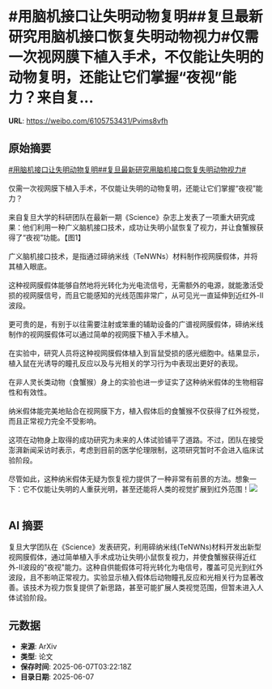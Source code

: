 # #用脑机接口让失明动物复明##复旦最新研究用脑机接口恢复失明动物视力#仅需一次视网膜下植入手术，不仅能让失明的动物复明，还能让它们掌握“夜视”能力？来自复...

**URL**: https://weibo.com/6105753431/Pvims8vfh

## 原始摘要

<a href="https://m.weibo.cn/search?containerid=231522type%3D1%26t%3D10%26q%3D%23%E7%94%A8%E8%84%91%E6%9C%BA%E6%8E%A5%E5%8F%A3%E8%AE%A9%E5%A4%B1%E6%98%8E%E5%8A%A8%E7%89%A9%E5%A4%8D%E6%98%8E%23&amp;extparam=%23%E7%94%A8%E8%84%91%E6%9C%BA%E6%8E%A5%E5%8F%A3%E8%AE%A9%E5%A4%B1%E6%98%8E%E5%8A%A8%E7%89%A9%E5%A4%8D%E6%98%8E%23" data-hide=""><span class="surl-text">#用脑机接口让失明动物复明#</span></a><a href="https://m.weibo.cn/search?containerid=231522type%3D1%26t%3D10%26q%3D%23%E5%A4%8D%E6%97%A6%E6%9C%80%E6%96%B0%E7%A0%94%E7%A9%B6%E7%94%A8%E8%84%91%E6%9C%BA%E6%8E%A5%E5%8F%A3%E6%81%A2%E5%A4%8D%E5%A4%B1%E6%98%8E%E5%8A%A8%E7%89%A9%E8%A7%86%E5%8A%9B%23&amp;extparam=%23%E5%A4%8D%E6%97%A6%E6%9C%80%E6%96%B0%E7%A0%94%E7%A9%B6%E7%94%A8%E8%84%91%E6%9C%BA%E6%8E%A5%E5%8F%A3%E6%81%A2%E5%A4%8D%E5%A4%B1%E6%98%8E%E5%8A%A8%E7%89%A9%E8%A7%86%E5%8A%9B%23" data-hide=""><span class="surl-text">#复旦最新研究用脑机接口恢复失明动物视力#</span></a><br><br>仅需一次视网膜下植入手术，不仅能让失明的动物复明，还能让它们掌握“夜视”能力？<br><br>来自复旦大学的科研团队在最新一期《Science》杂志上发表了一项重大研究成果：他们利用一种广义脑机接口技术，成功让失明小鼠恢复了视力，并让食蟹猴获得了“夜视”功能。【图1】<br><br>广义脑机接口技术，是指通过碲纳米线（TeNWNs）材料制作视网膜假体，并将其植入眼底。<br><br>这种视网膜假体能够自然地将光转化为光电流信号，无需额外的电源，就能激活受损的视网膜信号，而且它能感知的光线范围非常广，从可见光一直延伸到近红外-II波段。<br><br>更可贵的是，有别于以往需要注射或笨重的辅助设备的广谱视网膜假体，碲纳米线制作的视网膜假体可以通过简单的视网膜下植入手术植入。<br><br>在实验中，研究人员将这种视网膜假体植入到盲鼠受损的感光细胞中。结果显示，植入鼠在光诱导的瞳孔反应以及与光相关的学习行为中表现出更好的表现。<br><br>在非人灵长类动物（食蟹猴）身上的实验也进一步证实了这种纳米假体的生物相容性和有效性。<br><br>纳米假体能完美地贴合在视网膜下方，植入假体后的食蟹猴不仅获得了红外视觉，而且正常视力完全不受影响。<br><br>这项在动物身上取得的成功研究为未来的人体试验铺平了道路。不过，团队在接受澎湃新闻采访时表示，考虑到目前的医学伦理限制，这项研究暂时不会进入临床试验阶段。<br><br>尽管如此，这种纳米假体无疑为恢复视力提供了一种非常有前景的方法。想象一下：它不仅能让失明的人重获光明，甚至还能将人类的视觉扩展到红外范围！<img style="" src="https://tvax3.sinaimg.cn/large/006Fd7o3ly1i25qa19wk2j30sg0iz49o.jpg" referrerpolicy="no-referrer"><br><br>

## AI 摘要

复旦大学团队在《Science》发表研究，利用碲纳米线(TeNWNs)材料开发出新型视网膜假体，通过简单植入手术成功让失明小鼠恢复视力，并使食蟹猴获得近红外-II波段的"夜视"能力。这种自供能假体可将光转化为电信号，覆盖可见光到红外波段，且不影响正常视力。实验显示植入假体后动物瞳孔反应和光相关行为显著改善。该技术为视力恢复提供了新思路，甚至可能扩展人类视觉范围，但暂未进入人体试验阶段。

## 元数据

- **来源**: ArXiv
- **类型**: 论文
- **保存时间**: 2025-06-07T03:22:18Z
- **目录日期**: 2025-06-07
